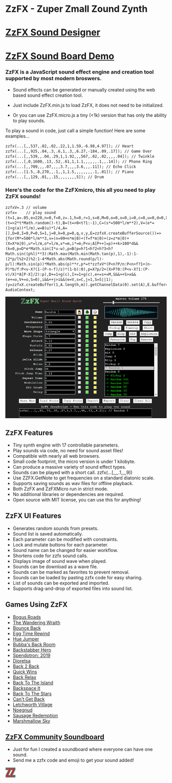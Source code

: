 # ZzFX - Zuper Zmall Zound Zynth

# [ZzFX Sound Designer](https://zzfx.3d2k.com)
# [ZzFX Sound Board Demo](https://codepen.io/KilledByAPixel/full/BaowKzv)

### ZzFX is a JavaScript sound effect engine and creation tool supported by most modern broswers.

- Sound effects can be generated or manually created using the web based sound effect creation tool.

- Just include ZzFX.min.js to load ZzFX, it does not need to be initialized.

- Or you can use ZzFX.micro.js a tiny (<1k) version that has only the ability to play sounds.

To play a sound in code, just call a simple function! Here are some examples...

```
zzfx(...[,,537,.02,.02,.22,1,1.59,-6.98,4.97]); // Heart
zzfx(...[,,925,.04,.3,.6,1,.3,,6.27,-184,.09,.17]); // Game Over
zzfx(...[,,539,,.04,.29,1,1.92,,,567,.02,.02,,,,.04]); // Twinkle
zzfx(...[,0,1600,.13,.52,.61,1,1.1,,,,,,.1,,.14]); // Phone Ring
zzfx(...[,,709,,,.07,,,,3.7,,,,3.6,,,.11]); // Echo Click
zzfx(...[1.5,.8,270,,.1,,1,1.5,,,,,,,,.1,.01]); // Piano
zzfx(...[,,129,.01,,.15,,,,,,,,5]); // Drum
```

### Here's the code for the ZzFXmicro, this all you need to play ZzFX sounds!

```
zzfxV=.3 // volume
zzfx=    // play sound
(t=1,a=.05,e=220,n=0,f=0,z=.1,h=0,r=1,s=0,M=0,o=0,x=0,i=0,c=0,u=0,d=0,X=0,b=0,l=2*Math.PI,m=44100,g=(t=>2*t*Math.random()-t),B=(t=>0<t?1:-1),C=(s*=500*l/m**2),V=(e*=(1+g(a))*l/m),w=B(u)*l/4,A=[],D=0,I=0,P=0,S=1,j=0,k=0,p=0,q,v,y,E=zzfxX.createBufferSource())=>{for(M*=500*l/m**3,v=(n=99+n*m|0)+(f=f*m|0)+(z=z*m|0)+(X=X*m|0),u*=l/m,o*=l/m,x*=m,i*=m;P<v;A[P++]=p)++k>100*d&&(k=0,p=D*e*Math.sin(I*u-w),p=B(p=h?1<h?2<h?3<h?Math.sin((p%l)**3):Math.max(Math.min(Math.tan(p),1),-1):1-(2*p/l%2+2)%2:1-4*Math.abs(Math.round(p/l)-p/l):Math.sin(p))*Math.abs(p)**r,p*=t*zzfxV*(P<n?P/n:P<n+f?1+(n-P)*b/f:P<v-X?(1-(P-n-f)/z)*(1-b):0),p=X?p/2+(X>P?0:(P<v-X?1:(P-v)/X)*A[P-X]/2):p),D+=1+g(c),I+=1+g(c),e+=s+=M,S&&++S>x&&(e+=o,V+=o,S=0),i&&++j>i&&(e=V,s=C,j=1,S=S||1);(y=zzfxX.createBuffer(1,A.length,m)).getChannelData(0).set(A),E.buffer=y,E.connect(zzfxX.destination),E.start()},zzfxX=new AudioContext;
```

![ZzFX Image](/screenshot.jpg)

## ZzFX Features

- Tiny synth engine with 17 controllable parameters.
- Play sounds via code, no need for sound asset files!
- Compatible with nearly all web browsers.
- Small code footprint, the micro version is under 1 kilobyte.
- Can produce a massive variety of sound effect types.
- Sounds can be played with a short call. zzfx(...[,,,,.1,,,,9])
- Use ZZFX.GetNote to get frequencies on a standard diatonic scale.
- Supports saving sounds as wav files for offline playback.
- Both ZzFX and ZzFXMicro run in strict mode.
- No additional libraries or dependencies are required.
- Open source with MIT license, you can use this for anything!

## ZzFX UI Features

- Generates random sounds from presets.
- Sound list is saved automatically.
- Each parameter can be modified with constraints.
- Lock and mutate buttons for each parameter.
- Sound name can be changed for easier workflow.
- Shortens code for zzfx sound calls.
- Displays image of sound wave when played.
- Sounds can be download as a wave file.
- Sounds can be marked as favorites to prevent removal.
- Sounds can be loaded by pasting zzfx code for easy sharing.
- List of sounds can be exported and imported.
- Supports drag-and-drop of exported files into sound list.

## Games Using ZzFX

- [Bogus Roads](https://www.newgrounds.com/portal/view/747570)
- [The Wandering Wraith](https://js13kgames.com/entries/the-wandering-wraith)
- [Bounce Back](https://js13kgames.com/entries/bounce-back)
- [Egg Time Rewind](https://killedbyapixel.itch.io/egg-time)
- [Hue Jumper](https://killedbyapixel.itch.io/hue-jumper)
- [Bubba's Back Room](https://js13kgames.com/entries/bubbas-back-room)
- [Backstabber Hero](https://js13kgames.com/entries/backstabber-hero)
- [Spendotron: 2019](https://killedbyapixel.itch.io/currency-wars)
- [Dioretsa](https://js13kgames.com/entries/20461-dioretsa)
- [Back 2 Back](https://js13kgames.com/entries/back-2-back)
- [Quick Wins](https://js13kgames.com/entries/quick-wins)
- [Back Relax](http://js13kgames.com/entries/back-relax)
- [Back To The Island](https://js13kgames.com/entries/back-to-the-island)
- [Backspace It](http://js13kgames.com/entries/backspace-it)
- [Back To The Stars](https://js13kgames.com/entries/back-to-the-stars)
- [Can't Get Back](https://js13kgames.com/entries/cant-get-back)
- [Letchworth Village](https://js13kgames.com/entries/letchworth-village)
- [Noegnud](https://js13kgames.com/entries/noegnud)
- [Sausage Redemption](https://gogoprog.itch.io/sausage-redemption)
- [Marshmallow Sky](https://github.com/baturinsky/marshmallow-sky) 

## [ZzFX Community Soundboard](https://codepen.io/KilledByAPixel/full/dyYVwGP)

- Just for fun I created a soundboard where everyone can have one sound.
- Send me a zzfx code and emoji to get your sound added!

![ZzFX Image](/favicon.png) 

